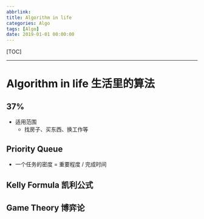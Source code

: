 ```yaml
---
abbrlink: 
title: Algorithm in life
categories: Algo
tags: [Algo]
date: 2019-01-01 00:00:00
---
```


[TOC]
<!-- toc -->

---

# Algorithm in life 生活里的算法

## 37%

- 适用范围
    - 找房子、买东西、换工作等

## Priority Queue

- 一个任务的密度 = 重要程度 / 完成时间

## Kelly Formula 凯利公式

## Game Theory 博弈论
